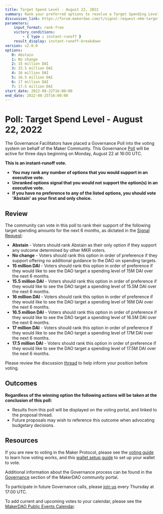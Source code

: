 ```yaml
---
title: Target Spend Level - August 22, 2022
summary: Rank your preferred options to resolve a Target Spending Level for MakerDAO over the next 6 months.
discussion_link: https://forum.makerdao.com/t/signal-request-n6m-target-spend-level/17122
parameters:
    input_format: rank-free
    victory_conditions:
        - { type : instant-runoff }
    result_display: instant-runoff-breakdown
version: v2.0.0
options:
   0: Abstain
   1: No change
   2: 15 million DAI
   3: 15.5 million DAI
   4: 16 million DAI
   5: 16.5 million DAI
   6: 17 million DAI
   7: 17.5 million DAI
start_date: 2022-08-22T16:00:00
end_date: 2022-08-25T16:00:00
---
```

# Poll: Target Spend Level - August 22, 2022

The Governance Facilitators have placed a Governance Poll into the voting system on behalf of the Maker Community. This Governance [Poll](https://community-development.makerdao.com/en/learn/governance/on-chain-gov) will be active for three days beginning on Monday, August 22 at 16:00 UTC.

**This is an instant-runoff vote.**
- **You may rank any number of options that you would support in an executive vote.**
- **Unranked options signal that you would not support the option(s) in an executive vote.**
- **If you have no preference to any of the listed options, you should vote 'Abstain' as your first and only choice.**

## Review

The community can vote in this poll to rank their support of the following target spending amounts for the next 6 months, as dictated in the [Signal Request](https://forum.makerdao.com/t/signal-request-n6m-target-spend-level/17122#signal-request-poll-8):
* **Abstain** - Voters should rank Abstain as their only option if they support any outcome determined by other MKR voters.
* **No change** - Voters should rank this option in order of preference if they support offering no additional guidance to the DAO on spending targets.
* **15 million DAI** - Voters should rank this option in order of preference if they would like to see the DAO target a spending level of 15M DAI over the next 6 months.
* **15.5 million DAI**  - Voters should rank this option in order of preference if they would like to see the DAO target a spending level of 15.5M DAI over the next 6 months.
* **16 million DAI**  - Voters should rank this option in order of preference if they would like to see the DAO target a spending level of 16M DAI over the next 6 months.
* **16.5 million DAI**  - Voters should rank this option in order of preference if they would like to see the DAO target a spending level of 16.5M DAI over the next 6 months.
* **17 million DAI**  - Voters should rank this option in order of preference if they would like to see the DAO target a spending level of 17M DAI over the next 6 months.
* **17.5 million DAI**  - Voters should rank this option in order of preference if they would like to see the DAO target a spending level of 17.5M DAI over the next 6 months.

Please review the discussion [thread](https://forum.makerdao.com/t/signal-request-n6m-target-spend-level/17122) to help inform your position before voting.

## Outcomes

**Regardless of the winning option the following actions will be taken at the conclusion of this poll:**
* Results from this poll will be displayed on the voting portal, and linked to the proposal thread.
* Future proposals may wish to reference this outcome when advocating budgetary decisions. 

## Resources

If you are new to voting in the Maker Protocol, please see the [voting guide](https://community-development.makerdao.com/en/learn/governance/how-voting-works/) to learn how voting works, and this [wallet setup guide](https://community-development.makerdao.com/en/learn/governance/voting-setup/) to set up your wallet to vote.

Additional information about the Governance process can be found in the [Governance](https://community-development.makerdao.com/en/learn/governance) section of the MakerDAO community portal.

To participate in future Governance calls, please [join us](https://github.com/makerdao/community/tree/master/governance/governance-and-risk-meetings) every Thursday at 17:00 UTC.

To add current and upcoming votes to your calendar, please see the [MakerDAO Public Events Calendar](https://calendar.google.com/calendar/embed?src=makerdao.com_3efhm2ghipksegl009ktniomdk%40group.calendar.google.com&ctz=UTC&mode=week&showCalendars=0&showPrint=0).
